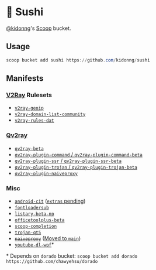 # 🍣 Sushi

[@kidonng](https://github.com/kidonng)'s [Scoop](https://scoop-docs.now.sh/) bucket.

## Usage

```powershell
scoop bucket add sushi https://github.com/kidonng/sushi
```

## Manifests

### [V2Ray](https://v2fly.com/) Rulesets

- [`v2ray-geoip`](https://github.com/v2ray/geoip)
- [`v2ray-domain-list-community`](https://github.com/v2ray/domain-list-community)
- [`v2ray-rules-dat`](https://github.com/Loyalsoldier/v2ray-rules-dat)

### [Qv2ray](https://github.com/Qv2ray)

- [`qv2ray-beta`](https://github.com/Qv2ray/Qv2ray)
- [`qv2ray-plugin-command` / `qv2ray-plugin-command-beta`](https://github.com/Qv2ray/QvPlugin-Command)
- [`qv2ray-plugin-ssr` / `qv2ray-plugin-ssr-beta`](https://github.com/Qv2ray/QvPlugin-SSR)
- [`qv2ray-plugin-trojan` / `qv2ray-plugin-trojan-beta`](https://github.com/Qv2ray/QvPlugin-Trojan)
- [`qv2ray-plugin-naiveproxy`](https://github.com/Qv2ray/QvPlugin-NaiveProxy)

### Misc

- [`android-cit`](https://developer.android.com/studio#command-tools) ([`extras` pending](https://github.com/lukesampson/scoop-extras/pull/4237))
- [`fontloadersub`](https://github.com/yzwduck/FontLoaderSub)
- [`listary-beta-np`](https://www.listary.com/beta)
- [`officetoolplus-beta`](https://otp.landian.vip/)
- [`scoop-completion`](https://github.com/Moeologist/scoop-completion)
- [`trojan-qt5`](https://github.com/Trojan-Qt5/Trojan-Qt5)
- ~~[`naiveproxy`](https://github.com/klzgrad/naiveproxy)~~ ([Moved to `main`](https://github.com/ScoopInstaller/Main/pull/1172))
- [`youtube-dl-wpf`](https://github.com/database64128/youtube-dl-wpf)*

\* Depends on `dorado` bucket: `scoop bucket add dorado https://github.com/chawyehsu/dorado`
